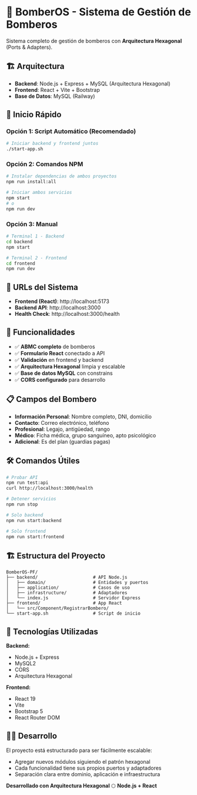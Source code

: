 # 🚒 BomberOS - Sistema de Gestión de Bomberos

Sistema completo de gestión de bomberos con **Arquitectura Hexagonal** (Ports & Adapters).

## 🏗️ Arquitectura

- **Backend**: Node.js + Express + MySQL (Arquitectura Hexagonal)
- **Frontend**: React + Vite + Bootstrap
- **Base de Datos**: MySQL (Railway)

## 🚀 Inicio Rápido

### Opción 1: Script Automático (Recomendado)
```bash
# Iniciar backend y frontend juntos
./start-app.sh
```

### Opción 2: Comandos NPM
```bash
# Instalar dependencias de ambos proyectos
npm run install:all

# Iniciar ambos servicios
npm start
# o
npm run dev
```

### Opción 3: Manual
```bash
# Terminal 1 - Backend
cd backend
npm start

# Terminal 2 - Frontend
cd frontend  
npm run dev
```

## 📱 URLs del Sistema

- **Frontend (React)**: http://localhost:5173
- **Backend API**: http://localhost:3000
- **Health Check**: http://localhost:3000/health

## 🎯 Funcionalidades

- ✅ **ABMC completo** de bomberos
- ✅ **Formulario React** conectado a API
- ✅ **Validación** en frontend y backend
- ✅ **Arquitectura Hexagonal** limpia y escalable
- ✅ **Base de datos MySQL** con constrains
- ✅ **CORS configurado** para desarrollo

## 📋 Campos del Bombero

- **Información Personal**: Nombre completo, DNI, domicilio
- **Contacto**: Correo electrónico, teléfono
- **Profesional**: Legajo, antigüedad, rango
- **Médico**: Ficha médica, grupo sanguíneo, apto psicológico
- **Adicional**: Es del plan (guardias pagas)

## 🛠️ Comandos Útiles

```bash
# Probar API
npm run test:api
curl http://localhost:3000/health

# Detener servicios
npm run stop

# Solo backend
npm run start:backend

# Solo frontend  
npm run start:frontend
```

## 🏗️ Estructura del Proyecto

```
BomberOS-PF/
├── backend/                     # API Node.js
│   ├── domain/                  # Entidades y puertos
│   ├── application/             # Casos de uso
│   ├── infrastructure/          # Adaptadores
│   └── index.js                 # Servidor Express
├── frontend/                    # App React
│   └── src/Component/RegistrarBombero/
└── start-app.sh                 # Script de inicio
```

## 🎨 Tecnologías Utilizadas

**Backend:**
- Node.js + Express
- MySQL2
- CORS
- Arquitectura Hexagonal

**Frontend:**
- React 19
- Vite
- Bootstrap 5
- React Router DOM

## 👨‍💻 Desarrollo

El proyecto está estructurado para ser fácilmente escalable:
- Agregar nuevos módulos siguiendo el patrón hexagonal
- Cada funcionalidad tiene sus propios puertos y adaptadores
- Separación clara entre dominio, aplicación e infraestructura

**Desarrollado con Arquitectura Hexagonal** ⬡ **Node.js + React**